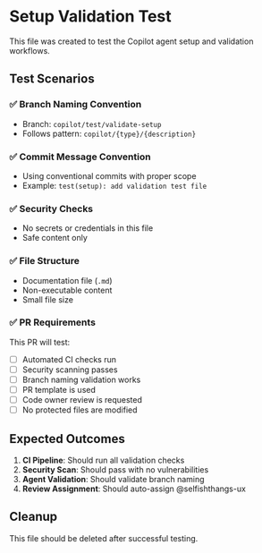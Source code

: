 # Setup Validation Test

This file was created to test the Copilot agent setup and validation workflows.

## Test Scenarios

### ✅ Branch Naming Convention
- Branch: `copilot/test/validate-setup`
- Follows pattern: `copilot/{type}/{description}`

### ✅ Commit Message Convention
- Using conventional commits with proper scope
- Example: `test(setup): add validation test file`

### ✅ Security Checks
- No secrets or credentials in this file
- Safe content only

### ✅ File Structure
- Documentation file (`.md`)
- Non-executable content
- Small file size

### ✅ PR Requirements
This PR will test:
- [ ] Automated CI checks run
- [ ] Security scanning passes
- [ ] Branch naming validation works
- [ ] PR template is used
- [ ] Code owner review is requested
- [ ] No protected files are modified

## Expected Outcomes

1. **CI Pipeline**: Should run all validation checks
2. **Security Scan**: Should pass with no vulnerabilities
3. **Agent Validation**: Should validate branch naming
4. **Review Assignment**: Should auto-assign @selfishthangs-ux

## Cleanup

This file should be deleted after successful testing.
